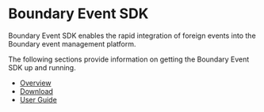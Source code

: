 Boundary Event SDK
==================

Boundary Event SDK enables the rapid integration of foreign events into the Boundary event management platform.

The following sections provide information on getting the Boundary Event SDK up and running.

* [Overview](overview.html)
* [Download](downloads/download.html)
* [User Guide](user_guide.html)
